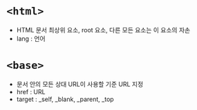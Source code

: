 # `<html>`
- HTML 문서 최상위 요소, root 요소, 다른 모든 요소는 이 요소의 자손
- lang : 언어
# `<base>`
- 문서 안의 모든 상대 URL이 사용할 기준 URL 지정
- href : URL
- target : _self, _blank, _parent, _top 
